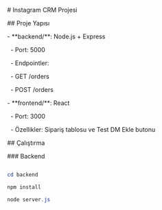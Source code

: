 \# Instagram CRM Projesi



\## Proje Yapısı



\- \*\*backend/\*\*: Node.js + Express

&nbsp; - Port: 5000

&nbsp; - Endpointler: 

&nbsp;   - GET /orders

&nbsp;   - POST /orders

\- \*\*frontend/\*\*: React

&nbsp; - Port: 3000

&nbsp; - Özellikler: Sipariş tablosu ve Test DM Ekle butonu



\## Çalıştırma



\### Backend



```powershell

cd backend

npm install

node server.js



